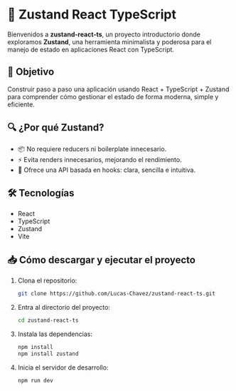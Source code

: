 # 🚀 Zustand React TypeScript

Bienvenidos a **zustand-react-ts**, un proyecto introductorio donde exploramos **Zustand**, una herramienta minimalista y poderosa para el manejo de estado en aplicaciones React con TypeScript.

## 🎯 Objetivo

Construir paso a paso una aplicación usando React + TypeScript + Zustand para comprender cómo gestionar el estado de forma moderna, simple y eficiente.

## 🔍 ¿Por qué Zustand?

- 📦 No requiere reducers ni boilerplate innecesario.
- ⚡ Evita renders innecesarios, mejorando el rendimiento.
- 🧠 Ofrece una API basada en hooks: clara, sencilla e intuitiva.

## 🛠️ Tecnologías

- React
- TypeScript
- Zustand
- Vite

## 📥 Cómo descargar y ejecutar el proyecto

1. Clona el repositorio:
   ```bash
   git clone https://github.com/Lucas-Chavez/zustand-react-ts.git
2.  Entra al directorio del proyecto:
	```bash
	cd zustand-react-ts
3. Instala las dependencias:
	```bash
	npm install
	npm install zustand
4.  Inicia el servidor de desarrollo:
	```bash
	npm run dev